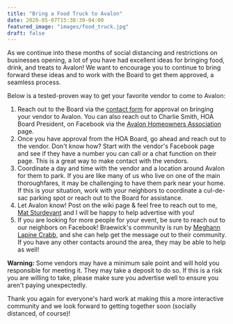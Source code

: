 ```yaml
---
title: "Bring a Food Truck to Avalon"
date: 2020-05-07T15:38:39-04:00
featured_image: "images/food_truck.jpg"
draft: false
---
```


As we continue into these months of social distancing and restrictions on businesses opening, a lot of you have had excellent ideas for bringing food, drink, and treats to Avalon! We want to encourage you to continue to bring forward these ideas and to work with the Board to get them approved, a seamless process.

Below is a tested-proven way to get your favorite vendor to come to Avalon:

1. Reach out to the Board via the [contact form](http://avalonhoasc.com/contact) for approval on bringing your vendor to Avalon. You can also reach out to Charlie Smith, HOA Board President, on Facebook via the [Avalon Homeowners Association](https://www.facebook.com/groups/1720689101561189) page.
2. Once you have approval from the HOA Board, go ahead and reach out to the vendor. Don't know how? Start with the vendor's Facebook page and see if they have a number you can call or a chat function on their page. This is a great way to make contact with the vendors.
3. Coordinate a day and time with the vendor and a location around Avalon for them to park. If you are like many of us who live on one of the main thoroughfares, it may be challenging to have them park near your home. If this is your situation, work with your neighbors to coordinate a cul-de-sac parking spot or reach out to the Board for assistance.
4. Let Avalon know! Post on the wiki page & feel free to reach out to me, [Mat Sturdevant](mailto:mathew.sturdevant@gmail.com) and I will be happy to help advertise with you!
5. If you are looking for more people for your event, be sure to reach out to our neighbors on Facebook! Braewick's community is run by [Meghann Lapine Crabb](https://www.facebook.com/SurveyorChick), and she can help get the message out to their community. If you have any other contacts around the area, they may be able to help as well!

__Warning:__ Some vendors may have a minimum sale point and will hold you responsible for meeting it. They may take a deposit to do so. If this is a risk you are willing to take, please make sure you advertise well to ensure you aren't paying unexpectedly.

Thank you again for everyone's hard work at making this a more interactive community and we look forward to getting together soon (socially distanced, of course)!
